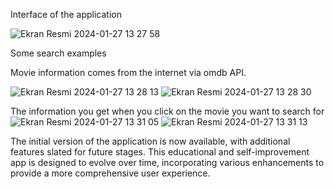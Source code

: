 Interface of the application

![Ekran Resmi 2024-01-27 13 27 58](https://github.com/ayylmazslmn/MovieAPP/assets/101000802/308fd717-ea62-4622-94c9-f6a35ae6a20d)

Some search examples

Movie information comes from the internet via omdb API.


![Ekran Resmi 2024-01-27 13 28 13](https://github.com/ayylmazslmn/MovieAPP/assets/101000802/1b05e1d9-e900-48c3-8ff0-e3dad1394a77)
![Ekran Resmi 2024-01-27 13 28 30](https://github.com/ayylmazslmn/MovieAPP/assets/101000802/2a85c4fb-22cb-4187-8c69-18a305899ee1)

The information you get when you click on the movie you want to search for
![Ekran Resmi 2024-01-27 13 31 05](https://github.com/ayylmazslmn/MovieAPP/assets/101000802/47ebcff2-a0f6-40f3-a081-25bb87a75211)
![Ekran Resmi 2024-01-27 13 31 13](https://github.com/ayylmazslmn/MovieAPP/assets/101000802/f6d80591-919a-4078-88f4-0eb5faa9208c)


The initial version of the application is now available, with additional features slated for future stages. This educational and self-improvement app is designed to evolve over time, incorporating various enhancements to provide a more comprehensive user experience.

